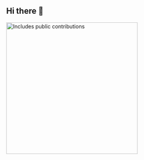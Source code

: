 ## Hi there 👋

<p>
    <a href="https://vaunt.dev">
        <img src="https://api.vaunt.dev/v1/github/entities/{{github_username}}/contributions?format=svg" width="350" title="Includes public contributions"/>
    </a>
</p>

<!--

[![ShortThirdMan Org's GitHub stats](https://github-readme-stats.vercel.app/api?username=shortthirdman-org)](https://github.com/shortthirdman-org/)

**Here are some ideas to get you started:**

🙋‍♀️ A short introduction - what is your organization all about?
🌈 Contribution guidelines - how can the community get involved?
👩‍💻 Useful resources - where can the community find your docs? Is there anything else the community should know?
🍿 Fun facts - what does your team eat for breakfast?
🧙 Remember, you can do mighty things with the power of [Markdown](https://docs.github.com/github/writing-on-github/getting-started-with-writing-and-formatting-on-github/basic-writing-and-formatting-syntax)
-->
